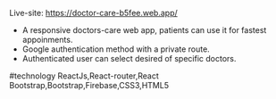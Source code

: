 

Live-site: https://doctor-care-b5fee.web.app/

* A responsive doctors-care web app, patients can use it for fastest appoinments.
* Google authentication method with a private route.
* Authenticated user can select desired of specific doctors.

#technology
ReactJs,React-router,React Bootstrap,Bootstrap,Firebase,CSS3,HTML5
